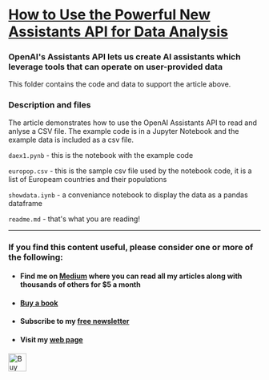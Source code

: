# [How to Use the Powerful New Assistants API for Data Analysis](#)

### OpenAI's Assistants API lets us create AI assistants which leverage tools that can operate on user-provided data


This folder contains the code and data to support the article above.

### Description and files

The article demonstrates how to use the OpenAI Assistants API to read and anlyse a CSV file.
The example code is in a Jupyter Notebook and the example data is included as a csv file.

`daex1.pynb` - this is the notebook with the example code

`europop.csv` - this is the sample csv file used by the notebook code, it is a list of Europeam countries and their populations

`showdata.iynb` - a conveniance notebook to display the data as a pandas dataframe

`readme.md` - that's what you are reading!



---
### If you find this content useful, please consider one or more of the following:

-  #### Find me on  [Medium](https://medium.com/@alan-jones) where you can read all my articles along with thousands of others for $5 a month  
-  #### [Buy a book](https://alanjones.gumroad.com/)
-  #### Subscribe to my [free newsletter](https://technofile.substack.com/)
-  #### Visit my [web page](alanjones2.github.io)

<a href='https://ko-fi.com/M4M64THKG' target='_blank'><img height='36' style='border:0px;height:36px;' src='https://storage.ko-fi.com/cdn/kofi2.png?v=3' border='0' alt='Buy Me a Coffee at ko-fi.com' /></a>